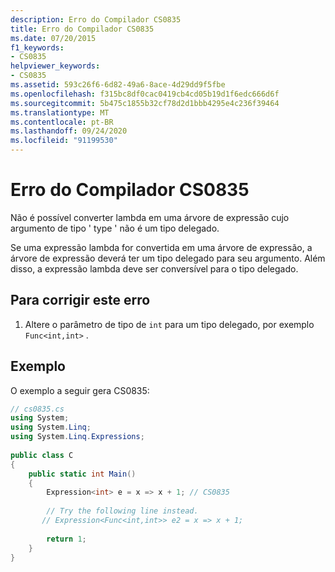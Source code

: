 ```yaml
---
description: Erro do Compilador CS0835
title: Erro do Compilador CS0835
ms.date: 07/20/2015
f1_keywords:
- CS0835
helpviewer_keywords:
- CS0835
ms.assetid: 593c26f6-6d82-49a6-8ace-4d29dd9f5fbe
ms.openlocfilehash: f315bc8df0cac0419cb4cd05b19d1f6edc666d6f
ms.sourcegitcommit: 5b475c1855b32cf78d2d1bbb4295e4c236f39464
ms.translationtype: MT
ms.contentlocale: pt-BR
ms.lasthandoff: 09/24/2020
ms.locfileid: "91199530"
---
```

# <a name="compiler-error-cs0835"></a>Erro do Compilador CS0835

Não é possível converter lambda em uma árvore de expressão cujo argumento de tipo ' type ' não é um tipo delegado.  
  
 Se uma expressão lambda for convertida em uma árvore de expressão, a árvore de expressão deverá ter um tipo delegado para seu argumento. Além disso, a expressão lambda deve ser conversível para o tipo delegado.  
  
## <a name="to-correct-this-error"></a>Para corrigir este erro  
  
1. Altere o parâmetro de tipo de `int` para um tipo delegado, por exemplo `Func<int,int>` .  
  
## <a name="example"></a>Exemplo  

 O exemplo a seguir gera CS0835:  
  
```csharp  
// cs0835.cs  
using System;  
using System.Linq;  
using System.Linq.Expressions;  
  
public class C  
{  
    public static int Main()  
    {  
        Expression<int> e = x => x + 1; // CS0835  
  
        // Try the following line instead.  
       // Expression<Func<int,int>> e2 = x => x + 1;  
  
        return 1;  
    }  
}  
```
